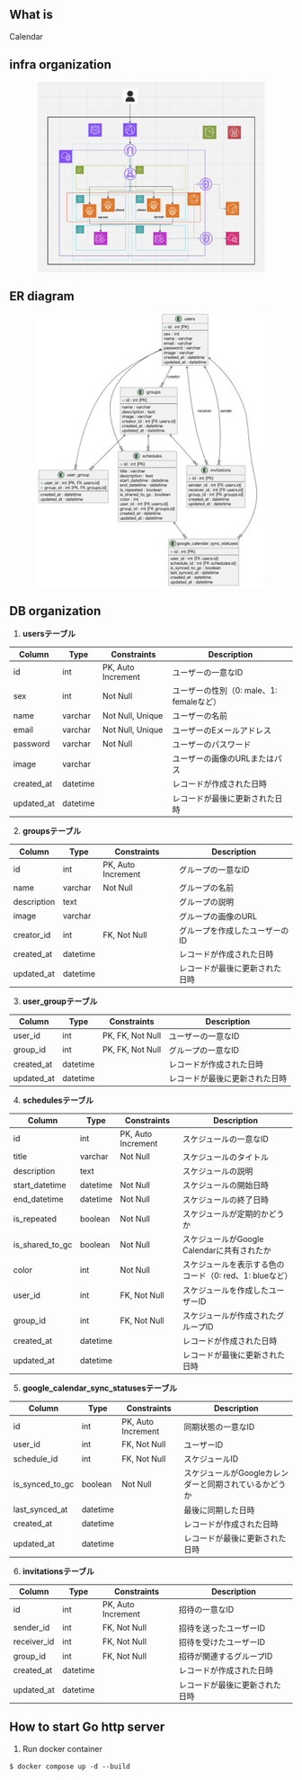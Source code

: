 ## What is
Calendar

## infra organization
<div style="display: flex; justify-content: center; align-items: center; width: 80%; margin: 0 auto;">
    <img src="image/infra.png" alt="your image" style="width: 100%; height: auto;">
</div>

## ER diagram
<div style="display: flex; justify-content: center; align-items: center; width: 80%; margin: 0 auto;">
    <img src="image/er.png" alt="your image" style="width: 100%; height: auto;">
</div>

## DB organization
1. **usersテーブル**
    
| Column | Type | Constraints | Description |
| --- | --- | --- | --- |
| id | int | PK, Auto Increment | ユーザーの一意なID |
| sex | int | Not Null | ユーザーの性別（0: male、1: femaleなど） |
| name | varchar | Not Null, Unique | ユーザーの名前 |
| email | varchar | Not Null, Unique | ユーザーのEメールアドレス |
| password | varchar | Not Null | ユーザーのパスワード |
| image | varchar |  | ユーザーの画像のURLまたはパス |
| created_at | datetime |  | レコードが作成された日時 |
| updated_at | datetime |  | レコードが最後に更新された日時 |

2. **groupsテーブル**
        
| Column | Type | Constraints | Description |
| --- | --- | --- | --- |
| id | int | PK, Auto Increment | グループの一意なID |
| name | varchar | Not Null | グループの名前 |
| description | text |  | グループの説明 |
| image | varchar |  | グループの画像のURL |
| creator_id | int | FK, Not Null | グループを作成したユーザーのID |
| created_at | datetime |  | レコードが作成された日時 |
| updated_at | datetime |  | レコードが最後に更新された日時 |

3. **user_groupテーブル**
        
| Column | Type | Constraints | Description |
| --- | --- | --- | --- |
| user_id | int | PK, FK, Not Null | ユーザーの一意なID |
| group_id | int | PK, FK, Not Null | グループの一意なID |
| created_at | datetime |  | レコードが作成された日時 |
| updated_at | datetime |  | レコードが最後に更新された日時 |

4. **schedulesテーブル**
        
| Column | Type | Constraints | Description |
| --- | --- | --- | --- |
| id | int | PK, Auto Increment | スケジュールの一意なID |
| title | varchar | Not Null | スケジュールのタイトル |
| description | text |  | スケジュールの説明 |
| start_datetime | datetime | Not Null | スケジュールの開始日時 |
| end_datetime | datetime | Not Null | スケジュールの終了日時 |
| is_repeated | boolean | Not Null | スケジュールが定期的かどうか |
| is_shared_to_gc | boolean | Not Null | スケジュールがGoogle Calendarに共有されたか |
| color | int | Not Null | スケジュールを表示する色のコード（0: red、1: blueなど） |
| user_id | int | FK, Not Null | スケジュールを作成したユーザーID |
| group_id | int | FK, Not Null | スケジュールが作成されたグループID |
| created_at | datetime |  | レコードが作成された日時 |
| updated_at | datetime |  | レコードが最後に更新された日時 |

5. **google_calendar_sync_statusesテーブル**

| Column | Type | Constraints | Description |
| --- | --- | --- | --- |
| id | int | PK, Auto Increment | 同期状態の一意なID |
| user_id | int | FK, Not Null | ユーザーID |
| schedule_id | int | FK, Not Null | スケジュールID |
| is_synced_to_gc | boolean | Not Null | スケジュールがGoogleカレンダーと同期されているかどうか |
| last_synced_at | datetime |  | 最後に同期した日時 |
| created_at | datetime |  | レコードが作成された日時 |
| updated_at | datetime |  | レコードが最後に更新された日時 |

6. **invitationsテーブル**
    
| Column | Type | Constraints | Description |
| --- | --- | --- | --- |
| id | int | PK, Auto Increment | 招待の一意なID |
| sender_id | int | FK, Not Null | 招待を送ったユーザーID |
| receiver_id | int | FK, Not Null | 招待を受けたユーザーID |
| group_id | int | FK, Not Null | 招待が関連するグループID |
| created_at | datetime |  | レコードが作成された日時 |
| updated_at | datetime |  | レコードが最後に更新された日時 |

## How to start Go http server
1. Run docker container

```
$ docker compose up -d --build
```
